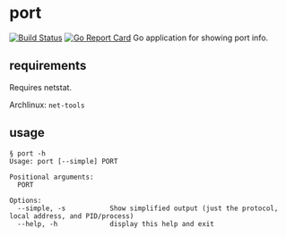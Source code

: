 # port
[![Build Status](https://ci.neveris.one/api/badges/gryffyn/port/status.svg?ref=refs/heads/main)](https://ci.neveris.one/gryffyn/port)
[![Go Report Card](https://goreportcard.com/badge/git.neveris.one/gryffyn/port)](https://goreportcard.com/report/git.neveris.one/gryffyn/port)
Go application for showing port info.

## requirements
Requires netstat.

Archlinux: `net-tools`

## usage
```
§ port -h
Usage: port [--simple] PORT

Positional arguments:
  PORT

Options:
  --simple, -s           Show simplified output (just the protocol, local address, and PID/process)
  --help, -h             display this help and exit

```
